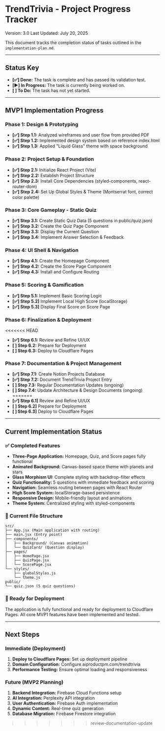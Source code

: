 # **TrendTrivia - Project Progress Tracker**

Version: 3.0
Last Updated: July 20, 2025

This document tracks the completion status of tasks outlined in the `implementation-plan.md`.

---

## **Status Key**
*   **[✅] Done:** The task is complete and has passed its validation test.
*   **[▶️] In Progress:** The task is currently being worked on.
*   **[ ] To Do:** The task has not yet started.

---

## **MVP1 Implementation Progress**

### **Phase 1: Design & Prototyping**
*   **[✅] Step 1.1:** Analyzed wireframes and user flow from provided PDF
*   **[✅] Step 1.2:** Implemented design system based on reference index.html
*   **[✅] Step 1.3:** Applied "Liquid Glass" theme with space background

### **Phase 2: Project Setup & Foundation**
*   **[✅] Step 2.1:** Initialize React Project (Vite)
*   **[✅] Step 2.2:** Establish Project Structure
*   **[✅] Step 2.3:** Install Core Dependencies (styled-components, react-router-dom)
*   **[✅] Step 2.4:** Set Up Global Styles & Theme (Montserrat font, correct color palette)

### **Phase 3: Core Gameplay - Static Quiz**
*   **[✅] Step 3.1:** Create Static Quiz Data (5 questions in public/quiz.json)
*   **[✅] Step 3.2:** Create the Quiz Page Component
*   **[✅] Step 3.3:** Display the Current Question
*   **[✅] Step 3.4:** Implement Answer Selection & Feedback

### **Phase 4: UI Shell & Navigation**
*   **[✅] Step 4.1:** Create the Homepage Component
*   **[✅] Step 4.2:** Create the Score Page Component
*   **[✅] Step 4.3:** Install and Configure Routing

### **Phase 5: Scoring & Gamification**
*   **[✅] Step 5.1:** Implement Basic Scoring Logic
*   **[✅] Step 5.2]** Implement Local High Score (localStorage)
*   **[✅] Step 5.3]** Display Final Score on Score Page

### **Phase 6: Finalization & Deployment**
<<<<<<< HEAD
*   **[✅] Step 6.1:** Review and Refine UI/UX
*   **[ ] Step 6.2:** Prepare for Deployment
*   **[ ] Step 6.3:** Deploy to Cloudflare Pages

### **Phase 7: Documentation & Project Management**
*   **[✅] Step 7.1:** Create Notion Projects Database
*   **[✅] Step 7.2:** Document TrendTrivia Project Entry
*   **[ ] Step 7.3:** Regular Documentation Updates (ongoing)
*   **[ ] Step 7.4:** Update Architecture & Design Documents (ongoing) 
=======
*   **[✅] Step 6.1]** Review and Refine UI/UX
*   **[ ] Step 6.2]** Prepare for Deployment
*   **[ ] Step 6.3]** Deploy to Cloudflare Pages

---

## **Current Implementation Status**

### **✅ Completed Features**
- **Three-Page Application:** Homepage, Quiz, and Score pages fully functional
- **Animated Background:** Canvas-based space theme with planets and stars
- **Glass Morphism UI:** Complete styling with backdrop-filter effects
- **Quiz Functionality:** 5 questions with immediate feedback and scoring
- **Navigation:** Seamless routing between pages with React Router
- **High Score System:** localStorage-based persistence
- **Responsive Design:** Mobile-friendly layout and animations
- **Theme System:** Centralized styling with styled-components

### **📁 Current File Structure**
```
src/
├── App.jsx (Main application with routing)
├── main.jsx (Entry point)
├── components/
│   ├── Background/ (Canvas animation)
│   └── QuizCard/ (Question display)
├── pages/
│   ├── HomePage.jsx
│   ├── QuizPage.jsx
│   └── ScorePage.jsx
└── styles/
    ├── globalStyles.js
    └── theme.js
public/
└── quiz.json (5 quiz questions)
```

### **🎯 Ready for Deployment**
The application is fully functional and ready for deployment to Cloudflare Pages. All core MVP1 features have been implemented and tested.

---

## **Next Steps**

### **Immediate (Deployment)**
1. **Deploy to Cloudflare Pages:** Set up deployment pipeline
2. **Domain Configuration:** Configure aiproductpm.com/trendtrivia
3. **Performance Testing:** Ensure optimal loading and responsiveness

### **Future (MVP2 Planning)**
1. **Backend Integration:** Firebase Cloud Functions setup
2. **AI Integration:** Perplexity API integration
3. **User Authentication:** Firebase Auth implementation
4. **Dynamic Content:** Real-time quiz generation
5. **Database Migration:** Firebase Firestore integration 
>>>>>>> review-documentation-update
